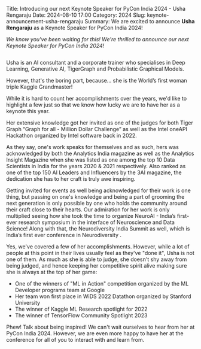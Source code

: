 Title: Introducing our next Keynote Speaker for PyCon India 2024 - Usha Rengaraju
Date: 2024-08-10 17:00
Category: 2024
Slug: keynote-announcement-usha-rengaraju
Summary: We are excited to announce **Usha Rengaraju** as a Keynote Speaker for PyCon India 2024!

*We know you've been waiting for this! We're thrilled to announce our next Keynote Speaker for PyCon India 2024!*

<p align="center" data-aos="fade-right"  data-aos-duration="1000">
    <img src="{static}/images/2024/keynote-usha-rengaraju.jpeg" alt="" class="img-fluid" style="border-radius: 10%; max-height: 200px;">
</p>

Usha is an AI consultant and a corporate trainer who specialises in Deep Learning, Generative AI, TigerGraph and Probabilistic Graphical Models.

However, that's the boring part, because... she is the World’s first woman triple Kaggle Grandmaster!

While it is hard to count her accomplishments over the years, we'd like to highlight a few just so that we know how lucky we are to have her as a keynote this year.

Her extensive knowledge got her invited as one of the judges for both Tiger Graph “Graph for all - Million Dollar Challenge” as well as the Intel oneAPI Hackathon organized by Intel software back in 2022.

As they say, one's work speaks for themselves and as such, hers was acknowledged by both the Analytics India magazine as well as the Analytics Insight Magazine when she was listed as one among the top 10 Data Scientists in India for the years 2020 & 2021 respectively. Also ranked as one of the top 150 AI Leaders and Influencers by the 3AI magazine, the dedication she has to her craft is truly awe inspiring.

Getting invited for events as well being acknowledged for their work is one thing, but passing on one's knowledge and being a part of grooming the next generation is only possible by one who holds the community around their craft close to their hearts. Our admiration for her work is only multiplied seeing how she took the time to organize NeuroAI - India’s first-ever research symposium in the interface of Neuroscience and Data Science! Along with that, the Neurodiversity India Summit as well, which is India’s first ever conference in Neurodiversity .

Yes, we've covered a few of her accomplishments. However, while a lot of people at this point in their lives usually feel as they've "done it", Usha is not one of them. As much as she is able to judge, she doesn't shy away from being judged, and hence keeping her competitive spirit alive making sure she is always at the top of her game:

- One of the winners of "ML in Action" competition organized by the ML Developer programs team at Google
- Her team won first place in WiDS 2022 Datathon organized by Stanford University
- The winner of Kaggle ML Research spotlight for 2022
- The winner of TensorFlow Community Spotlight 2023

Phew! Talk about being inspired! We can't wait ourselves to hear from her at PyCon India 2024. However, we are even more happy to have her at the conference for all of you to interact with and learn from.
